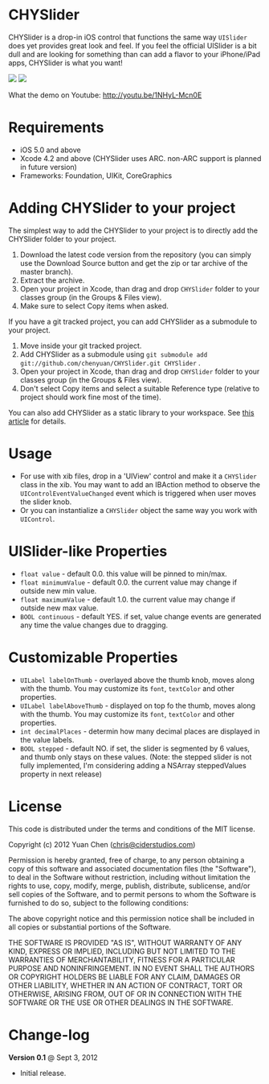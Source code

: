 CHYSlider
====================

CHYSlider is a drop-in iOS control that functions the same way `UISlider` does yet provides great look and feel. If you feel the official UISlider is a bit dull and are looking for something than can add a flavor to your iPhone/iPad apps, CHYSlider is what you want!

[![](https://dl.dropbox.com/u/12111329/github/CHYSlider/1.png)](https://dl.dropbox.com/u/12111329/github/CHYSlider/1.png)
[![](https://dl.dropbox.com/u/12111329/github/CHYSlider/2.jpg)](https://dl.dropbox.com/u/12111329/github/CHYSlider/2.jpg)

What the demo on Youtube: http://youtu.be/1NHyL-Mcn0E

Requirements
============

* iOS 5.0 and above
* Xcode 4.2 and above (CHYSlider uses ARC. non-ARC support is planned in future version)
* Frameworks: Foundation, UIKit, CoreGraphics

Adding CHYSlider to your project
====================================

The simplest way to add the CHYSlider to your project is to directly add the CHYSlider folder to your project.

1. Download the latest code version from the repository (you can simply use the Download Source button and get the zip or tar archive of the master branch).
2. Extract the archive.
3. Open your project in Xcode, than drag and drop `CHYSlider` folder to your classes group (in the Groups & Files view). 
4. Make sure to select Copy items when asked. 

If you have a git tracked project, you can add CHYSlider as a submodule to your project. 

1. Move inside your git tracked project.
2. Add CHYSlider as a submodule using `git submodule add git://github.com/chenyuan/CHYSlider.git CHYSlider` .
3. Open your project in Xcode, than drag and drop `CHYSlider` folder to your classes group (in the Groups & Files view). 
4. Don't select Copy items and select a suitable Reference type (relative to project should work fine most of the time). 

You can also add CHYSlider as a static library to your workspace. See [this article](http://blog.carbonfive.com/2011/04/04/using-open-source-static-libraries-in-xcode-4/#using_a_static_library) for details. 

Usage
=====

* For use with xib files, drop in a 'UIView' control and make it a `CHYSlider` class in the xib. You may want to add an IBAction method to observe the `UIControlEventValueChanged` event which is triggered when user moves the slider knob.
* Or you can instantialize a `CHYSlider` object the same way you work with `UIControl`.

UISlider-like Properties
========================
* `float value` - default 0.0. this value will be pinned to min/max.
* `float minimumValue` - default 0.0. the current value may change if outside new min value.
* `float maximumValue` - default 1.0. the current value may change if outside new max value.
* `BOOL continuous` - default YES. if set, value change events are generated any time the value changes due to dragging.

Customizable Properties
=======================
* `UILabel labelOnThumb` - overlayed above the thumb knob, moves along with the thumb. You may customize its `font`, `textColor` and other properties.
* `UILabel labelAboveThumb` - displayed on top fo the thumb, moves along with the thumb. You may customize its `font`, `textColor` and other properties.
* `int decimalPlaces` - determin how many decimal places are displayed in the value labels.
* `BOOL stepped` - default NO. if set, the slider is segmented by 6 values, and thumb only stays on these values. (Note: the stepped slider is not fully implemented, I'm considering adding a NSArray steppedValues property in next release)

License
=======

This code is distributed under the terms and conditions of the MIT license. 

Copyright (c) 2012 Yuan Chen (chris@ciderstudios.com)

Permission is hereby granted, free of charge, to any person obtaining a copy of this software and associated documentation files (the "Software"), to deal in the Software without restriction, including without limitation the rights to use, copy, modify, merge, publish, distribute, sublicense, and/or sell copies of the Software, and to permit persons to whom the Software is furnished to do so, subject to the following conditions:

The above copyright notice and this permission notice shall be included in all copies or substantial portions of the Software.

THE SOFTWARE IS PROVIDED "AS IS", WITHOUT WARRANTY OF ANY KIND, EXPRESS OR IMPLIED, INCLUDING BUT NOT LIMITED TO THE WARRANTIES OF MERCHANTABILITY, FITNESS FOR A PARTICULAR PURPOSE AND NONINFRINGEMENT. IN NO EVENT SHALL THE AUTHORS OR COPYRIGHT HOLDERS BE LIABLE FOR ANY CLAIM, DAMAGES OR OTHER LIABILITY, WHETHER IN AN ACTION OF CONTRACT, TORT OR OTHERWISE, ARISING FROM, OUT OF OR IN CONNECTION WITH THE SOFTWARE OR THE USE OR OTHER DEALINGS IN THE SOFTWARE.

Change-log
==========

**Version 0.1** @ Sept 3, 2012

- Initial release.